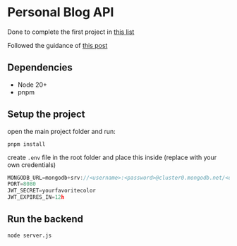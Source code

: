 # Personal Blog API

Done to complete the first project in [this list](https://roadmap.sh/backend/project-ideas)

Followed the guidance of [this post](https://chinwendu.medium.com/how-to-build-a-restful-blog-api-with-nodejs-express-and-mongodb-24a889dec33)

## Dependencies

- Node 20+
- pnpm

## Setup the project

open the main project folder and run:

```
pnpm install
```

create `.env` file in the root folder and place this inside (replace with your own credentials)

```js
MONGODB_URL=mongodb+srv://<username>:<password>@cluster0.mongodb.net/<dbname>?retryWrites=true&w=majority
PORT=8080
JWT_SECRET=yourfavoritecolor
JWT_EXPIRES_IN=12h
```

## Run the backend

```
node server.js
```
